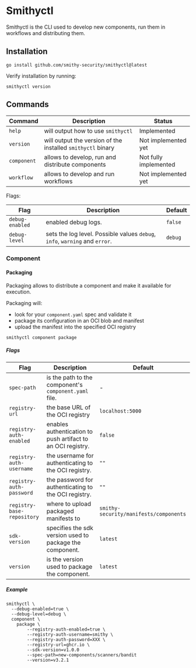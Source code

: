 # Smithyctl

Smithyctl is the CLI used to develop new components, run them in workflows and distributing them.

## Installation

```shell
go install github.com/smithy-security/smithyctl@latest
```

Verify installation by running:

```shell
smithyctl version
```

## Commands

| Command     | Description                                                 | Status                |
|-------------|-------------------------------------------------------------|-----------------------|
| `help`      | will output how to use `smithyctl`                          | Implemented           |
| `version`   | will output the version of the installed `smithyctl` binary | Not implemented yet   |
| `component` | allows to develop, run and distribute components            | Not fully implemented |
| `workflow`  | allows to develop and run workflows                         | Not implemented yet   |

Flags:

| Flag          | Description                                                                 | Default   |
|---------------|-----------------------------------------------------------------------------|-----------|
| `debug-enabled` | enabled debug logs.                                                         | `false`     |
| `debug-level`   | sets the log level. Possible values `debug`, `info`, `warning` and `error`. | `debug`   |

### Component

#### Packaging

Packaging allows to distribute a component and make it available for execution.

Packaging will:

* look for your `component.yaml` spec and validate it
* package its configuration in an OCI blob and manifest
* upload the manifest into the specified OCI registry

```shell
smithyctl component package
```

##### Flags

| Flag                   | Description                                                  | Default                                |
|------------------------|--------------------------------------------------------------|----------------------------------------|
| `spec-path`              | is the path to the component's `component.yaml` file. | -                                      |
| `registry-url`           | the base URL of the OCI registry                             | `localhost:5000`                       |
| `registry-auth-enabled`  | enables authentication to push artifact to an OCI registry.  | `false`                                |
| `registry-auth-username` | the username for authenticating to the OCI registry.         | `""`                                   |
| `registry-auth-password` | the password for authenticating to the OCI registry.         | `""`                                   |
| `registry-base-repository` | where to upload packaged manifests to                        | `smithy-security/manifests/components` |
| `sdk-version`            | specifies the sdk version used to package the component.     | `latest`                               |
| `version`                | is the version used to package the component.                | `latest`                               |

##### Example

```shell
smithyctl \
  --debug-enabled=true \
  --debug-level=debug \
  component \
    package \
        --registry-auth-enabled=true \
        --registry-auth-username=smithy \
        --registry-auth-password=XXX \
        --registry-url=ghcr.io \
        --sdk-version=v1.0.0
        --spec-path=new-components/scanners/bandit
        --version=v3.2.1
```
